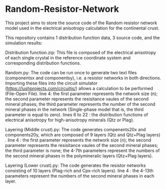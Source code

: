 # Random-Resistor-Network
This project aims to store the source code of the Random resistor network model used in the electrical anisotropy calculation for the continental crust.

This repository contains 1 distribution function data, 3 source code, and the simulation results:

Distribution function.zip: This file is composed of the electrical anisotropy of each single crystal in the reference coordinate system and corresponding distribution functions.

Random.py: The code can be run once to generate two text files (componentsx and componentsy), i.e. a resistor networks in both directions. Importing these files into the circuit simulator (https://lushprojects.com/circuitjs/) allows a calculation to be performed (File-Open File).
line 4: the first parameter represents the network size (n); the second parameter represents the resisitance vaules of the second mineral phases; the third parameter represents the number of the second mineral phases in the network (Single-phase model that is, the third parameter is equal to zero).
lines 6 to 22 : the distribution functions of electrical anisotropy for high-anisotropy minerals (Qtz or Plag).

Layering (Middle crust).py: The code generates compenents20x and components20y, which are composed of 9 layers (Qtz and Qtz+Plag layers) .
line 4 : the first parameter represents the network size (n); the second parameter represents the resisitance vaules of the second mineral phases; the third parameter is none; the 4-7th parameters represent the numbers of the second mineral phases in the polymineralic layers (Qtz+Plag layers).

Layering (Lower crust).py: The code generates the resistor networks consisting of 10 layers (Plag-rich and Cpx-rich layers).
line 4 : the 4-13th parameters represent the numbers of the second mineral phases in each layer.


